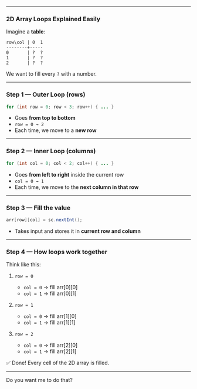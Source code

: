 
---

### 2D Array Loops Explained Easily

Imagine a **table**:

```
row\col | 0  1
--------+-----
0       | ?  ?
1       | ?  ?
2       | ?  ?
```

We want to fill every `?` with a number.

---

### Step 1 — Outer Loop (rows)

```java
for (int row = 0; row < 3; row++) { ... }
```

* Goes **from top to bottom**
* `row = 0 → 2`
* Each time, we move to a **new row**

---

### Step 2 — Inner Loop (columns)

```java
for (int col = 0; col < 2; col++) { ... }
```

* Goes **from left to right** inside the current row
* `col = 0 → 1`
* Each time, we move to the **next column in that row**

---

### Step 3 — Fill the value

```java
arr[row][col] = sc.nextInt();
```

* Takes input and stores it in **current row and column**

---

### Step 4 — How loops work together

Think like this:

1. `row = 0`

   * `col = 0` → fill arr[0][0]
   * `col = 1` → fill arr[0][1]
2. `row = 1`

   * `col = 0` → fill arr[1][0]
   * `col = 1` → fill arr[1][1]
3. `row = 2`

   * `col = 0` → fill arr[2][0]
   * `col = 1` → fill arr[2][1]

✅ Done! Every cell of the 2D array is filled.

---


Do you want me to do that?
